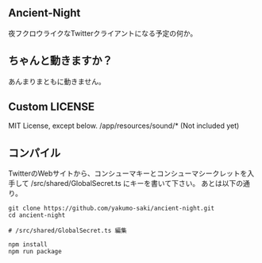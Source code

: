 ## Ancient-Night

夜フクロウライクなTwitterクライアントになる予定の何か。

## ちゃんと動きますか？

あんまりまともに動きません。

## Custom LICENSE
MIT License, except below.
/app/resources/sound/* (Not included yet)

## コンパイル
TwitterのWebサイトから、コンシューマキーとコンシューマシークレットを入手して
/src/shared/GlobalSecret.ts にキーを書いて下さい。
あとは以下の通り。
```
git clone https://github.com/yakumo-saki/ancient-night.git
cd ancient-night

# /src/shared/GlobalSecret.ts 編集

npm install
npm run package
```
